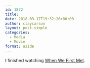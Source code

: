 ```yaml
---
id: 1872
title: 
date: 2018-03-17T19:32:20+00:00
author: claycarson
layout: post-simple
categories: 
  - Media
  - Movie
format: aside
---
```

I finished watching [When We First Met](https://imdb.com/title/tt5783956/?ref=m_nv_sr_1).